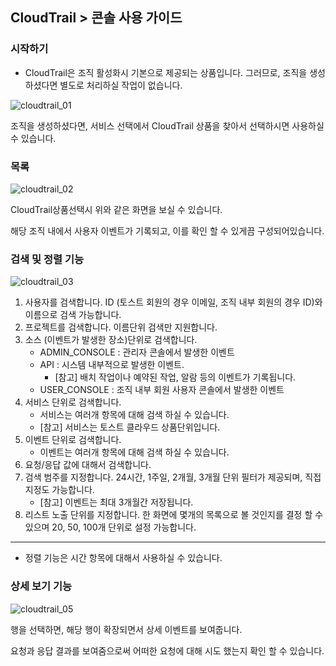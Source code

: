 
## CloudTrail > 콘솔 사용 가이드

### 시작하기
* CloudTrail은 조직 활성화시 기본으로 제공되는 상품입니다. 그러므로, 조직을 생성하셨다면 별도로 처리하실 작업이 없습니다.

![cloudtrail_01](https://static.toastoven.net/prod_cloudtrail/cloudtrail_20190308_01.png)

조직을 생성하셨다면, 서비스 선택에서 CloudTrail 상품을 찾아서 선택하시면 사용하실 수 있습니다.

### 목록

![cloudtrail_02](https://static.toastoven.net/prod_cloudtrail/cloudtrail_20190308_02.png)

CloudTrail상품선택시 위와 같은 화면을 보실 수 있습니다.

해당 조직 내에서 사용자 이벤트가 기록되고, 이를 확인 할 수 있게끔 구성되어있습니다.

### 검색 및 정렬 기능

![cloudtrail_03](https://static.toastoven.net/prod_cloudtrail/cloudtrail_20190308_03.png)

1. 사용자를 검색합니다. ID (토스트 회원의 경우 이메일, 조직 내부 회원의 경우 ID)와 이름으로 검색 가능합니다.
2. 프로젝트를 검색합니다. 이름단위 검색만 지원합니다.
3. 소스 (이벤트가 발생한 장소)단위로 검색합니다.
    - ADMIN_CONSOLE : 관리자 콘솔에서 발생한 이벤트
    - API : 시스템 내부적으로 발생한 이벤트. 
        - [참고] 배치 작업이나 예약된 작업, 알람 등의 이벤트가 기록됩니다.
    - USER_CONSOLE : 조직 내부 회원 사용자 콘솔에서 발생한 이벤트
4. 서비스 단위로 검색합니다. 
    - 서비스는 여러개 항목에 대해 검색 하실 수 있습니다.
    - [참고] 서비스는 토스트 클라우드 상품단위입니다.
5. 이벤트 단위로 검색합니다.
    - 이벤트는 여러개 항목에 대해 검색 하실 수 있습니다.
6. 요청/응답 값에 대해서 검색합니다.
7. 검색 범주를 지정합니다. 24시간, 1주일, 2개월, 3개월 단위 필터가 제공되며, 직접 지정도 가능합니다. 
    - [참고] 이벤트는 최대 3개월간 저장됩니다.
8. 리스트 노출 단위를 지정합니다. 한 화면에 몇개의 목록으로 볼 것인지를 결정 할 수 있으며 20, 50, 100개 단위로 설정 가능합니다.

---

* 정렬 기능은 시간 항목에 대해서 사용하실 수 있습니다.

### 상세 보기 기능

![cloudtrail_05](https://static.toastoven.net/prod_cloudtrail/cloudtrail_20190308_04.png)

행을 선택하면, 해당 행이 확장되면서 상세 이벤트를 보여줍니다.

요청과 응답 결과를 보여줌으로써 어떠한 요청에 대해 시도 했는지 확인 할 수 있습니다.
